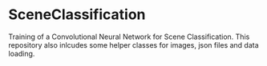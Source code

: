# SceneClassification

Training of a Convolutional Neural Network for Scene Classification. This repository also inlcudes some helper classes for images, json files and data loading. 
